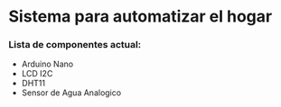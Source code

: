 # Sistema para automatizar el hogar
### Lista de componentes actual:

* Arduino Nano
* LCD I2C
* DHT11
* Sensor de Agua Analogico
